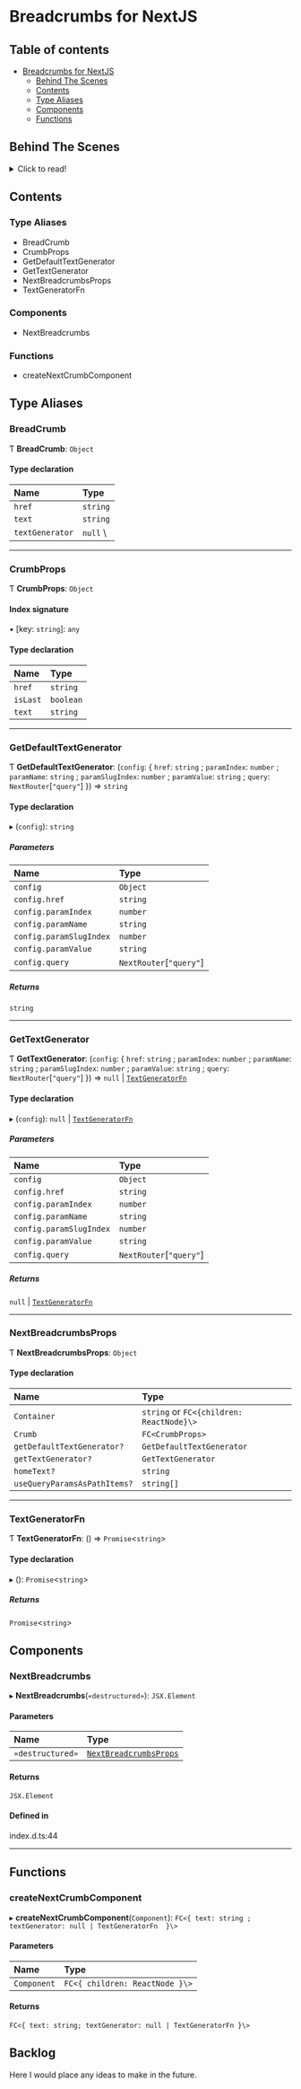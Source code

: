 # Breadcrumbs for NextJS

## Table of contents

- [Breadcrumbs for NextJS](#breadcrumbs-for-nextjs)
    - [Behind The Scenes](#behind-the-scenes)
    - [Contents](#contents)
    - [Type Aliases](#type-aliases)
    - [Components](#components)
    - [Functions](#functions)

## Behind The Scenes
<details>
    <summary>Click to read!</summary>

Imagine your app having the following routes:
1. `/momentum`
2. `/projects/[projectId]`
3. `/[[…slug]]`
4. `/users/[userId]/[[…stuff]]`
5. `/users/[userId]/[[…slug]]?t=record`
6. `/users?t=record`
7. `/users/[userId]?t=record`

Last three examples also include URL parameters, which can be used to construct breadcrumbs.
For example, when you have a page consisting from another set of tabs,
but you don't want to create another route for that.

All of those examples can be transformed to the following formats (lets omit `Home` element in resulting breadcrumbs):

| Pattern                                  | Breadcrumbs                                     | Example URL                               |
|------------------------------------------|-------------------------------------------------|-------------------------------------------|
| `/momentum`                              | Momentum                                        | =                                         |
| `/profile?t=records`                     | Profile > Records                               | =                                         |
| `/projects/[projectId]`                  | Projects > "Grammar"                            | /projects/17                              |
| `/[[…slug]]`                             | Russia > Moscow > Subway > Kommunarka           | /russia/moscow/subway/kommunarka          |
| `/users/[userId]/[[…stuff]]`             | Users > Pavel > Deliveries > Yandex > Lavka     | /users/132/deliveries/yandex/lavka        |
| `/users/[userId]/[[…slug]]?t=records`[1] | Users > Pavel > Deliveries > Dashboard > Record | /users/132/deliveries/dashboard?t=records |
| `/users/[userId]?t=records`              | Users > Pavel > Records                         | /users/132?t=records                      |

[1] - Search params always are taken last, because change of URL (w/o params) is the same as opening another page,
thus even having the same params set int the URL doesn't mean they should go in the beginning.
They are behaviour modifiers of the page, but not its primary descriptor.
</details>

## Contents

### Type Aliases

- BreadCrumb
- CrumbProps
- GetDefaultTextGenerator
- GetTextGenerator
- NextBreadcrumbsProps
- TextGeneratorFn

### Components

- NextBreadcrumbs

### Functions

- createNextCrumbComponent

## Type Aliases

### BreadCrumb

Ƭ **BreadCrumb**: `Object`

#### Type declaration

| Name            | Type       |
|:----------------|:-----------|
| `href`          | `string`   |
| `text`          | `string`   |
| `textGenerator` | ``null`` \ | [`TextGeneratorFn`](modules.md#textgeneratorfn) |

___

### CrumbProps

Ƭ **CrumbProps**: `Object`

#### Index signature

▪ [key: `string`]: `any`

#### Type declaration

| Name     | Type      |
|:---------|:----------|
| `href`   | `string`  |
| `isLast` | `boolean` |
| `text`   | `string`  |

___

### GetDefaultTextGenerator

Ƭ **GetDefaultTextGenerator**: (`config`: { `href`: `string` ; `paramIndex`: `number` ; `paramName`: `string` ; `paramSlugIndex`: `number` ; `paramValue`: `string` ; `query`: `NextRouter`[``"query"``]  }) => `string`

#### Type declaration

▸ (`config`): `string`

##### Parameters

| Name                    | Type                      |
|:------------------------|:--------------------------|
| `config`                | `Object`                  |
| `config.href`           | `string`                  |
| `config.paramIndex`     | `number`                  |
| `config.paramName`      | `string`                  |
| `config.paramSlugIndex` | `number`                  |
| `config.paramValue`     | `string`                  |
| `config.query`          | `NextRouter`[``"query"``] |

##### Returns

`string`

___

### GetTextGenerator

Ƭ **GetTextGenerator**: (`config`: { `href`: `string` ; `paramIndex`: `number` ; `paramName`: `string` ; `paramSlugIndex`: `number` ; `paramValue`: `string` ; `query`: `NextRouter`[``"query"``]  }) => ``null`` \| [`TextGeneratorFn`](modules.md#textgeneratorfn)

#### Type declaration

▸ (`config`): ``null`` \| [`TextGeneratorFn`](modules.md#textgeneratorfn)

##### Parameters

| Name                    | Type                      |
|:------------------------|:--------------------------|
| `config`                | `Object`                  |
| `config.href`           | `string`                  |
| `config.paramIndex`     | `number`                  |
| `config.paramName`      | `string`                  |
| `config.paramSlugIndex` | `number`                  |
| `config.paramValue`     | `string`                  |
| `config.query`          | `NextRouter`[``"query"``] |

##### Returns

``null`` | [`TextGeneratorFn`](modules.md#textgeneratorfn)

___

### NextBreadcrumbsProps

Ƭ **NextBreadcrumbsProps**: `Object`

#### Type declaration

| Name                         | Type                                     |
|:-----------------------------|:-----------------------------------------|
| `Container`                  | `string` or `FC<{children: ReactNode}\>` |
| `Crumb`                      | `FC<CrumbProps>`                         |
| `getDefaultTextGenerator?`   | `GetDefaultTextGenerator`                |
| `getTextGenerator?`          | `GetTextGenerator`                       |
| `homeText?`                  | `string`                                 |
| `useQueryParamsAsPathItems?` | `string[]`                               |

___

### TextGeneratorFn

Ƭ **TextGeneratorFn**: () => `Promise`<`string`\>

#### Type declaration

▸ (): `Promise`<`string`\>

##### Returns

`Promise`<`string`\>

## Components

### NextBreadcrumbs

▸ **NextBreadcrumbs**(`«destructured»`): `JSX.Element`

#### Parameters

| Name | Type |
| :------ | :------ |
| `«destructured»` | [`NextBreadcrumbsProps`](modules.md#nextbreadcrumbsprops) |

#### Returns

`JSX.Element`

#### Defined in

index.d.ts:44

___

## Functions

### createNextCrumbComponent

▸ **createNextCrumbComponent**(`Component`): `FC<{ text: string ; textGenerator: null | TextGeneratorFn  }\>`

#### Parameters

| Name        | Type                           |
|:------------|:-------------------------------|
| `Component` | `FC<{ children: ReactNode }\>` |

#### Returns

`FC<{ text: string; textGenerator: null | TextGeneratorFn }\>`

## Backlog
Here I would place any ideas to make in the future.
